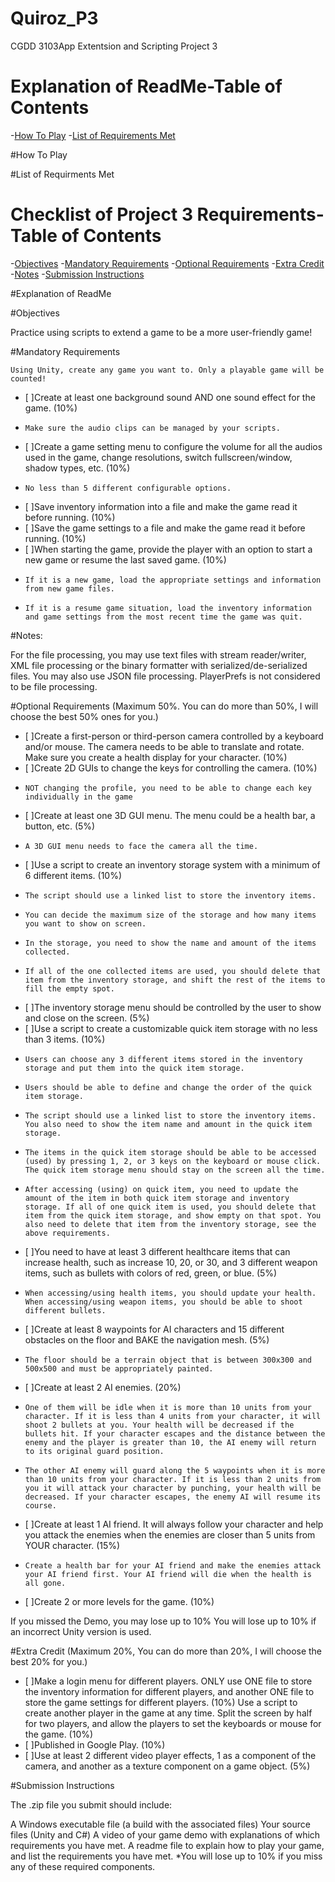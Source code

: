 # Quiroz_P3
CGDD 3103App Extentsion and Scripting Project 3

# Explanation of ReadMe-Table of Contents
-[How To Play](how-to-play)
-[List of Requirements Met](list-of-requirements-met)


#How To Play


#List of Requirments Met

# Checklist of Project 3 Requirements-Table of Contents
-[Objectives](#objectives)
-[Mandatory Requirements](mandatory-requirements)
-[Optional Requirements](optional-requirements)
-[Extra Credit](extra-credit)
-[Notes](notes)
-[Submission Instructions](submission-instructions)

#Explanation of ReadMe
  
 
#Objectives

Practice using scripts to extend a game to be a more user-friendly game!

#Mandatory Requirements

    Using Unity, create any game you want to. Only a playable game will be counted!

- [ ]Create at least one background sound AND one sound effect for the game. (10%)
-     Make sure the audio clips can be managed by your scripts. 
- [ ]Create a game setting menu to configure the volume for all the audios used in the game, change resolutions, switch fullscreen/window, shadow types, etc. (10%)
-     No less than 5 different configurable options. 
- [ ]Save inventory information into a file and make the game read it before running. (10%)
- [ ]Save the game settings to a file and make the game read it before running. (10%)
- [ ]When starting the game, provide the player with an option to start a new game or resume the last saved game. (10%)
-     If it is a new game, load the appropriate settings and information from new game files.
-     If it is a resume game situation, load the inventory information and game settings from the most recent time the game was quit. 

#Notes:

For the file processing, you may use text files with stream reader/writer, XML file processing or the binary formatter with serialized/de-serialized files. You may also use JSON file processing.  PlayerPrefs is not considered to be file processing. 

#Optional Requirements (Maximum 50%. You can do more than 50%, I will choose the best 50% ones for you.)

- [ ]Create a first-person or third-person camera controlled by a keyboard and/or mouse. The camera needs to be able to translate and rotate. Make sure you create a health display for your character. (10%)
- [ ]Create 2D GUIs to change the keys for controlling the camera. (10%)
-     NOT changing the profile, you need to be able to change each key individually in the game 
- [ ]Create at least one 3D GUI menu. The menu could be a health bar, a button, etc. (5%)
-     A 3D GUI menu needs to face the camera all the time. 
- [ ]Use a script to create an inventory storage system with a minimum of 6 different items. (10%)
-     The script should use a linked list to store the inventory items.
-     You can decide the maximum size of the storage and how many items you want to show on screen.
-     In the storage, you need to show the name and amount of the items collected.
-     If all of the one collected items are used, you should delete that item from the inventory storage, and shift the rest of the items to fill the empty spot. 
- [ ]The inventory storage menu should be controlled by the user to show and close on the screen. (5%)
- [ ]Use a script to create a customizable quick item storage with no less than 3 items. (10%)
-     Users can choose any 3 different items stored in the inventory storage and put them into the quick item storage.
-     Users should be able to define and change the order of the quick item storage.
-     The script should use a linked list to store the inventory items. You also need to show the item name and amount in the quick item storage.
-     The items in the quick item storage should be able to be accessed (used) by pressing 1, 2, or 3 keys on the keyboard or mouse click. The quick item storage menu should stay on the screen all the time.
-     After accessing (using) on quick item, you need to update the amount of the item in both quick item storage and inventory storage. If all of one quick item is used, you should delete that item from the quick item storage, and show empty on that spot. You also need to delete that item from the inventory storage, see the above requirements. 
- [ ]You need to have at least 3 different healthcare items that can increase health, such as increase 10, 20, or 30, and 3 different weapon items, such as bullets with colors of red, green, or blue. (5%)
-     When accessing/using health items, you should update your health. When accessing/using weapon items, you should be able to shoot different bullets. 
- [ ]Create at least 8 waypoints for AI characters and 15 different obstacles on the floor and BAKE the navigation mesh. (5%)
-     The floor should be a terrain object that is between 300x300 and 500x500 and must be appropriately painted. 
- [ ]Create at least 2 AI enemies. (20%)
-     One of them will be idle when it is more than 10 units from your character. If it is less than 4 units from your character, it will shoot 2 bullets at you. Your health will be decreased if the bullets hit. If your character escapes and the distance between the enemy and the player is greater than 10, the AI enemy will return to its original guard position.
-     The other AI enemy will guard along the 5 waypoints when it is more than 10 units from your character. If it is less than 2 units from you it will attack your character by punching, your health will be decreased. If your character escapes, the enemy AI will resume its course.  
- [ ]Create at least 1 AI friend. It will always follow your character and help you attack the enemies when the enemies are closer than 5 units from YOUR character. (15%)
-     Create a health bar for your AI friend and make the enemies attack your AI friend first. Your AI friend will die when the health is all gone. 
- [ ]Create 2 or more levels for the game. (10%)

If you missed the Demo, you may lose up to 10%
You will lose up to 10% if an incorrect Unity version is used.


#Extra Credit (Maximum 20%, You can do more than 20%, I will choose the best 20% for you.)

- [ ]Make a login menu for different players. ONLY use ONE file to store the inventory information for different players, and another ONE file to store the game settings for different players. (10%)
Use a script to create another player in the game at any time. Split the screen by half for two players, and allow the players to set the keyboards or mouse for the game. (10%)
- [ ]Published in Google Play. (10%)
- [ ]Use at least 2 different video player effects, 1 as a component of the camera, and another as a texture component on a game object.  (5%)


#Submission Instructions

The .zip file you submit should include:

  A Windows executable file (a build with the associated files)
  Your source files (Unity and C#)
  A video of your game demo with explanations of which requirements you have met.
  A readme file to explain how to play your game, and list the requirements you have met.
  *You will lose up to 10% if you miss any of these required components.
